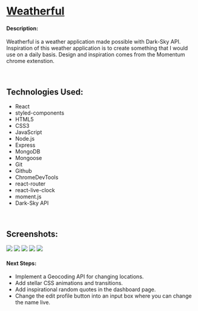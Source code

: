 <h1>
  <a href="https://cryptic-plateau-22152.herokuapp.com/">
    Weatherful
  </a>
</h1>
<h4>Description:</h4>
<p>Weatherful is a weather application made possible with Dark-Sky API. Inspiration of this weather application is to create something that I would use on a daily basis. Design and inspiration comes from the Momentum chrome extenstion.</p>
<br>
<h2>Technologies Used:</h2>
<ul>
  <li>React</li>
  <li>styled-components</li>
  <li>HTML5</li>
  <li>CSS3</li>
  <li>JavaScript</li>
  <li>Node.js</li>
  <li>Express</li>
  <li>MongoDB</li>
  <li>Mongoose</li>
  <li>Git</li>
  <li>Github</li>
  <li>ChromeDevTools</li>
  <li>react-router</li>
  <li>react-live-clock</li>
  <li>moment.js</li>
  <li>Dark-Sky API</li>
  
</ul>
<br>
<h2>Screenshots:</h2>
<img src="https://i.imgur.com/bQjV8r6.png">
<img src="https://i.imgur.com/EyO3Eob.png">
<img src="https://i.imgur.com/ZwPMYMS.png">
<img src="https://i.imgur.com/vNnQecj.png">
<img src="https://i.imgur.com/0IMsXpm.png">

<h4>Next Steps:</h4>
<ul>
  <li>Implement a Geocoding API for changing locations.</li>
  <li>Add stellar CSS animations and transitions.</li>
  <li>Add inspirational random quotes in the dashboard page.</li>
  <li>Change the edit profile button into an input box where you can change the name live.</li>
</ul>
